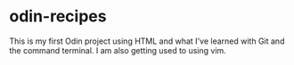 # odin-recipes
This is my first Odin project using HTML and what I've learned with Git and the command terminal. I am also getting used to using vim.
